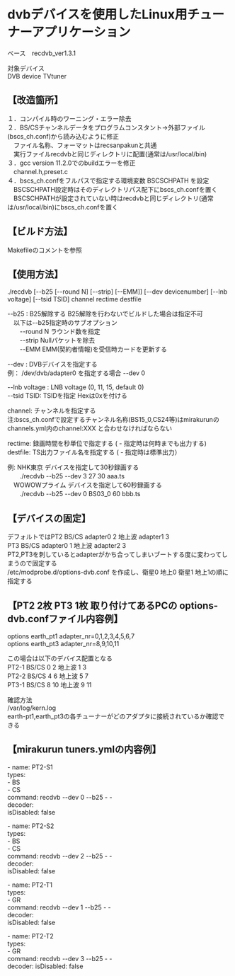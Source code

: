 # dvbデバイスを使用したLinux用チューナーアプリケーション  

ベース　recdvb_ver1.3.1  

対象デバイス  
DVB device TVtuner  

## 【改造箇所】
１．コンパイル時のワーニング・エラー除去  
２．BS/CSチャンネルデータをプログラムコンスタント→外部ファイル(bscs_ch.conf)から読み込むように修正  
　ファイル名称、フォーマットはrecsanpakunと共通  
　実行ファイルrecdvbと同じディレクトリに配置(通常は/usr/local/bin)  
３．gcc version 11.2.0でのbuildエラーを修正  
　channel.h,preset.c  
４．bscs_ch.confをフルパスで指定する環境変数 BSCSCHPATH を設定  
　BSCSCHPATH設定時はそのディレクトリパス配下にbscs_ch.confを置く  
　BSCSCHPATHが設定されていない時はrecdvbと同じディレクトリ(通常は/usr/local/bin)にbscs_ch.confを置く  

## 【ビルド方法】  
Makefileのコメントを参照  

## 【使用方法】  
./recdvb [--b25 [--round N] [--strip] [--EMM]] [--dev devicenumber] [--lnb voltage] [--tsid TSID] channel rectime destfile  

--b25 : B25解除する  B25解除を行わないでビルドした場合は指定不可  
　以下は--b25指定時のサブオプション  
　　--round N ラウンド数を指定  
　　--strip   Nullパケットを除去  
　　--EMM     EMM(契約者情報)を受信時カードを更新する  

--dev : DVBデバイスを指定する  
例： /dev/dvb/adapter0 を指定する場合  --dev 0  

--lnb voltage : LNB voltage (0, 11, 15, default 0)  
--tsid TSID: TSIDを指定 Hexは0xを付ける  

channel: チャンネルを指定する  
注:bscs_ch.confで設定するチャンネル名称(BS15_0,CS24等)はmirakurunのchannels.yml内のchannel:XXX と合わせなければならない  

rectime: 録画時間を秒単位で指定する  ( - 指定時は何時までも出力する)  
destfile: TS出力ファイル名を指定する ( - 指定時は標準出力）  

例: NHK東京 デバイスを指定して30秒録画する  
　　./recdvb --b25 --dev 3 27 30 aaa.ts  
　WOWOWプライム デバイスを指定して60秒録画する  
　　./recdvb --b25 --dev 0 BS03_0 60 bbb.ts  

## 【デバイスの固定】  

デフォルトではPT2 BS/CS adapter0 2 地上波 adapter1 3  
PT3 BS/CS adapter0 1 地上波 adapter2 3  
PT2,PT3を刺しているとadapterがかち合ってしまいブートする度に変わってしまうので固定する  
/etc/modprobe.d/options-dvb.conf を作成し、衛星0 地上0 衛星1 地上1の順に指定する  

## 【PT2 2枚 PT3 1枚 取り付けてあるPCの options-dvb.confファイル内容例】  
options earth_pt1 adapter_nr=0,1,2,3,4,5,6,7  
options earth_pt3 adapter_nr=8,9,10,11  

この場合は以下のデバイス配置となる  
PT2-1 BS/CS 0 2  地上波 1 3  
PT2-2 BS/CS 4 6  地上波 5 7  
PT3-1 BS/CS 8 10 地上波 9 11  

確認方法  
/var/log/kern.log  
earth-pt1,earth_pt3の各チューナーがどのアダプタに接続されているか確認できる  

## 【mirakurun tuners.ymlの内容例】  

\- name: PT2-S1  
  types:  
    \- BS  
    \- CS  
  command: recdvb --dev 0 --b25 <channel> - -  
  decoder:  
  isDisabled: false  

\- name: PT2-S2  
  types:  
    \- BS  
    \- CS  
  command: recdvb --dev 2 --b25 <channel> - -  
  decoder:  
  isDisabled: false  

\- name: PT2-T1  
  types:  
    \- GR  
  command: recdvb --dev 1 --b25 <channel> - -  
  decoder:  
  isDisabled: false  

\- name: PT2-T2  
  types:  
    \- GR  
  command: recdvb --dev 3 --b25 <channel> - -  
  decoder:
  isDisabled: false



